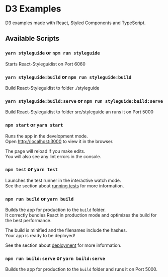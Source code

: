 # D3 Examples

D3 examples made with React, Styled Components and TypeScript.

## Available Scripts

### `yarn styleguide` or `npm run styleguide`

Starts React-Styleguidist on Port 6060

### `yarn styleguide:build` or `npm run styleguide:build`

Build React-Styleguidist to folder ./styleguide

### `yarn styleguide:build:serve` or `npm run styleguide:build:serve`

Build React-Styleguidist to folder src/styleguide an runs it on Port 5000

### `npm start` or `yarn start`

Runs the app in the development mode.<br>
Open [http://localhost:3000](http://localhost:3000) to view it in the browser.

The page will reload if you make edits.<br>
You will also see any lint errors in the console.

### `npm test` or `yarn test`

Launches the test runner in the interactive watch mode.<br>
See the section about [running tests](https://facebook.github.io/create-react-app/docs/running-tests) for more information.

### `npm run build` or `yarn build`

Builds the app for production to the `build` folder.<br>
It correctly bundles React in production mode and optimizes the build for the best performance.

The build is minified and the filenames include the hashes.<br>
Your app is ready to be deployed!

See the section about [deployment](https://facebook.github.io/create-react-app/docs/deployment) for more information.

### `npm run build:serve` or `yarn build:serve`

Builds the app for production to the `build` folder and runs it on Port 5000.<br>
